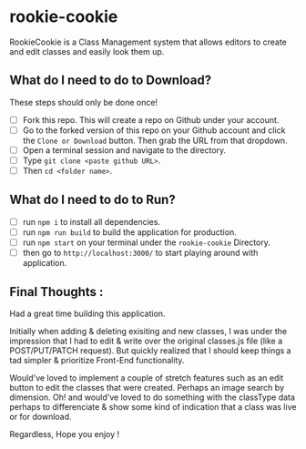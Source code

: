 # rookie-cookie
RookieCookie is a Class Management system that allows editors to create and edit classes and easily look them up.

## What do I need to do to Download?
These steps should only be done once!
- [ ] Fork this repo. This will create a repo on Github under your account.  
- [ ] Go to the forked version of this repo on your Github account and click the `Clone or Download` button.  Then grab the URL from that dropdown.
- [ ] Open a terminal session and navigate to the directory.
- [ ] Type `git clone <paste github URL>`.
- [ ] Then `cd <folder name>`.

## What do I need to do to Run?
- [ ] run `npm i` to install all dependencies.
- [ ] run `npm run build` to build the application for production.
- [ ] run `npm start` on your terminal under the `rookie-cookie` Directory.
- [ ] then go to `http://localhost:3000/` to start playing around with application.

## Final Thoughts :
Had a great time building this application.

Initially when adding & deleting exisiting and new classes, I was under the impression that I had to edit & write over the original classes.js file (like a POST/PUT/PATCH request). But quickly realized that I should keep things a tad simpler & prioritize Front-End functionality.

Would've loved to implement a couple of stretch features such as an edit button to edit the classes that were created. Perhaps an image search by dimension. Oh! and would've loved to do something with the classType data perhaps to differenciate & show some kind of indication that a class was live or for download.

Regardless,
Hope you enjoy !